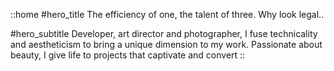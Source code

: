::home
#hero_title
The efficiency of one, the talent of three. Why look legal..

#hero_subtitle
Developer, art director and photographer, I fuse technicality and aestheticism to bring a unique dimension to my work. Passionate about beauty, I give life to projects that captivate and convert
::
